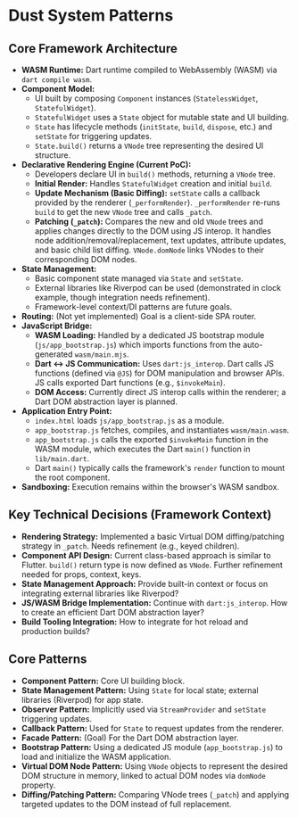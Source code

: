 # Dust System Patterns

## Core Framework Architecture

- **WASM Runtime:** Dart runtime compiled to WebAssembly (WASM) via
  `dart compile wasm`.
- **Component Model:**
  - UI built by composing `Component` instances (`StatelessWidget`,
    `StatefulWidget`).
  - `StatefulWidget` uses a `State` object for mutable state and UI building.
  - `State` has lifecycle methods (`initState`, `build`, `dispose`, etc.) and
    `setState` for triggering updates.
  - `State.build()` returns a `VNode` tree representing the desired UI
    structure.
- **Declarative Rendering Engine (Current PoC):**
  - Developers declare UI in `build()` methods, returning a `VNode` tree.
  - **Initial Render:** Handles `StatefulWidget` creation and initial `build`.
  - **Update Mechanism (Basic Diffing):** `setState` calls a callback provided
    by the renderer (`_performRender`). `_performRender` re-runs `build` to get
    the new `VNode` tree and calls `_patch`.
  - **Patching (`_patch`):** Compares the new and old `VNode` trees and applies
    changes directly to the DOM using JS interop. It handles node
    addition/removal/replacement, text updates, attribute updates, and basic
    child list diffing. `VNode.domNode` links VNodes to their corresponding DOM
    nodes.
- **State Management:**
  - Basic component state managed via `State` and `setState`.
  - External libraries like Riverpod can be used (demonstrated in clock example,
    though integration needs refinement).
  - Framework-level context/DI patterns are future goals.
- **Routing:** (Not yet implemented) Goal is a client-side SPA router.
- **JavaScript Bridge:**
  - **WASM Loading:** Handled by a dedicated JS bootstrap module
    (`js/app_bootstrap.js`) which imports functions from the auto-generated
    `wasm/main.mjs`.
  - **Dart <-> JS Communication:** Uses `dart:js_interop`. Dart calls JS
    functions (defined via `@JS`) for DOM manipulation and browser APIs. JS
    calls exported Dart functions (e.g., `$invokeMain`).
  - **DOM Access:** Currently direct JS interop calls within the renderer; a
    Dart DOM abstraction layer is planned.
- **Application Entry Point:**
  - `index.html` loads `js/app_bootstrap.js` as a module.
  - `app_bootstrap.js` fetches, compiles, and instantiates `wasm/main.wasm`.
  - `app_bootstrap.js` calls the exported `$invokeMain` function in the WASM
    module, which executes the Dart `main()` function in `lib/main.dart`.
  - Dart `main()` typically calls the framework's `render` function to mount the
    root component.
- **Sandboxing:** Execution remains within the browser's WASM sandbox.

## Key Technical Decisions (Framework Context)

- **Rendering Strategy:** Implemented a basic Virtual DOM diffing/patching
  strategy in `_patch`. Needs refinement (e.g., keyed children).
- **Component API Design:** Current class-based approach is similar to Flutter.
  `build()` return type is now defined as `VNode`. Further refinement needed for
  props, context, keys.
- **State Management Approach:** Provide built-in context or focus on
  integrating external libraries like Riverpod?
- **JS/WASM Bridge Implementation:** Continue with `dart:js_interop`. How to
  create an efficient Dart DOM abstraction layer?
- **Build Tooling Integration:** How to integrate for hot reload and production
  builds?

## Core Patterns

- **Component Pattern:** Core UI building block.
- **State Management Pattern:** Using `State` for local state; external
  libraries (Riverpod) for app state.
- **Observer Pattern:** Implicitly used via `StreamProvider` and `setState`
  triggering updates.
- **Callback Pattern:** Used for `State` to request updates from the renderer.
- **Facade Pattern:** (Goal) For the Dart DOM abstraction layer.
- **Bootstrap Pattern:** Using a dedicated JS module (`app_bootstrap.js`) to
  load and initialize the WASM application.
- **Virtual DOM Node Pattern:** Using `VNode` objects to represent the desired
  DOM structure in memory, linked to actual DOM nodes via `domNode` property.
- **Diffing/Patching Pattern:** Comparing VNode trees (`_patch`) and applying
  targeted updates to the DOM instead of full replacement.
